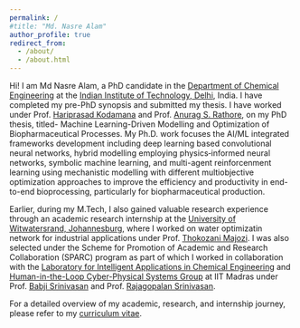 ```yaml
---
permalink: /
#title: "Md. Nasre Alam"
author_profile: true
redirect_from: 
  - /about/
  - /about.html
---
```


Hi! I am Md Nasre Alam, a PhD candidate in the [Department of Chemical Engineering](https://chemical.iitd.ac.in/) at the [Indian Institute of Technology, Delhi](https://home.iitd.ac.in/), India. I have completed my pre-PhD synopsis and submitted my thesis. I have worked under Prof. [Hariprasad Kodamana](https://web.iitd.ac.in/~kodamana/index.html) and Prof. [Anurag S. Rathore](https://www.biotechcmz.com/), on my PhD thesis, titled- Machine Learning-Driven Modelling and Optimization of Biopharmaceutical Processes. My Ph.D. work focuses the AI/ML integrated frameworks development including deep learning based convolutional neural networks, hybrid modelling employing physics‐informed neural networks, symbolic machine learning, and multi-agent reinforcenment learning using mechanistic modelling with different multiobjective optimization approaches to improve the efficiency and productivity in end-to-end bioprocessing, particularly for biopharmaceutical production.

Earlier, during my M.Tech, I also gained valuable research experience through an academic research internship at the [University of Witwatersrand, Johannesburg](https://www.wits.ac.za/), where I worked on water optimizatin network for industrial applications under Prof. [Thokozani Majozi](https://www.wits.ac.za/about-wits/office-of-the-vice-chancellor/faculty-deans/thokozani-majozi/). I was also selected under the Scheme for Promotion of Academic and Research Collaboration (SPARC) program as part of which I worked in collaboration with the [Laboratory for Intelligent Applications in Chemical Engineering](https://home.iitm.ac.in/raj/) and [Human-in-the-Loop Cyber-Physical Systems Group](https://home.iitm.ac.in/babji.srinivasan/index.html) at IIT Madras under Prof. [Babji Srinivasan](https://home.iitm.ac.in/babji.srinivasan/index.html) and Prof. [Rajagopalan Srinivasan](https://home.iitm.ac.in/raj/index.html).

For a detailed overview of my academic, research, and internship journey, please refer to my [curriculum vitae](https://drive.google.com/file/d/1alwsz1Tfbd3Qq8oehHx4H3kqmAMd0cT8/view?usp=drive_link).


